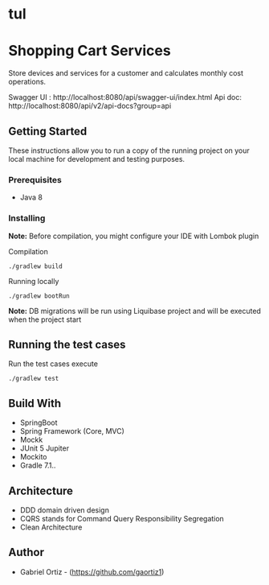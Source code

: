 # tul
# Shopping Cart Services 

Store devices and services for a customer and calculates monthly cost operations.


Swagger UI : http://localhost:8080/api/swagger-ui/index.html
Api doc: http://localhost:8080/api/v2/api-docs?group=api
## Getting Started

These instructions allow you to run a copy of the running project on your local machine for development and testing purposes.
### Prerequisites

- Java 8

### Installing

**Note:** Before compilation, you might configure your IDE with Lombok plugin

Compilation

```
./gradlew build
```

Running locally

```
./gradlew bootRun
```

**Note:** DB migrations will be run using Liquibase project and will be executed when the project start


## Running the test cases

Run the test cases execute

```
./gradlew test
```


## Build With

- SpringBoot
- Spring Framework (Core, MVC)
- Mockk
- JUnit 5 Jupiter
- Mockito
- Gradle 7.1..

## Architecture
- DDD domain driven design
- CQRS stands for Command Query Responsibility Segregation
- Clean Architecture 

## Author

- Gabriel Ortiz - (https://github.com/gaortiz1)

